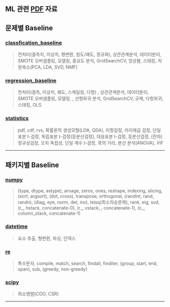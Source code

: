 
## ML 관련 [PDF](https://github.com/okso6441-ksh/ML/tree/master/pdf) 자료

## 문제별 Baseline   
### [classfication_baseline](https://github.com/okso6441-ksh/ML/tree/master/Baseline/classfication_baseline.ipynb)  
> 전처리(결측치, 이상치, 형변환, 첨도/왜도, 정규화), 상관관계분석, 데이터분리, SMOTE 오버샘플링, 모델링, 중요도 분석, GridSearchCV, 앙상블, 스태킹, 차원축소(PCA, LDA, SVD, NMF)  

### [regression_baseline](https://github.com/okso6441-ksh/ML/tree/master/Baseline/regression_baseline.ipynb)  
>  전처리(결측, 이상치, 왜도, 스케일링, 다항) , 상관관계분석, 데이터분리, SMOTE 오버샘플링, 모델링, , 선형회귀 분석, GridSearchCV, 규제, 다항회귀, 스태킹, OLS  

### [statistics](https://github.com/okso6441-ksh/ML/tree/master/Baseline/statistics.ipynb)    
> pdf, cdf, rvs, 확률론적 생성모형(LDA, QDA), 이항검정, 카이제곱 검정, 단일표본 t-검정, 독립표본 t-검정(등분산검정), 대응표본 t-검정, 등분산검정, (잔차) 정규성검정, 오차 독립성, 단일 계수 t-검정, 쿡의 거리, 분산 분석(ANOVA), VIF  
---
## 패키지별 Baseline  
### [numpy](https://github.com/okso6441-ksh/ML/tree/master/Baseline/numpy.ipynb)
> (type, dtype, astype), arnage, zeros, ones, reshape, indexing, slicing, (sort, argsort), (dot, cross), transpose, orthogonal, (randint, rand, randn), (diag, eye, norm, det, inv), lstsq(최소자승문제), rank, eig, svd, (r_, hstack, concatenate-0), (r_, vstack, , concatenate-1), (c_, column_stack, concatenate-1)  

### [datetime](https://github.com/okso6441-ksh/ML/tree/master/Baseline/datetime.ipynb)  
> 요소 추출, 형변환, 파싱, 인덱스  

### [re](https://github.com/okso6441-ksh/ML/tree/master/Baseline/re.ipynb)   
> 특수문자, compile, match, search, findall, finditer, (group, start, end, span), sub, (greedy, non-greedy)  

### [scipy](https://github.com/okso6441-ksh/ML/tree/master/Baseline/scipy.ipynb)  
> 희소행렬(COO, CSR)  
---